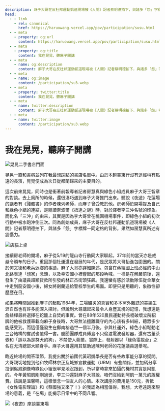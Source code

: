 ```yaml
---
description: 麻子大哥在反杜邦運動凱道現場被《人間》記者蔡明德拍下，與諸多「怨」字標牌一同定格的背影，果然如房慧真所述有震懾力
head:
  - - link
    - rel: canonical
      href: https://haruowang.vercel.app/pov/participation/susu.html
  - - meta
    - property: og:url
      content: https://haruowang.vercel.app/pov/participation/susu.html
  - - meta
    - property: og:title
      content: 我在晃晃，聽麻子開講
  - - meta
    - name: og:description
      content: 麻子大哥在反杜邦運動凱道現場被《人間》記者蔡明德拍下，與諸多「怨」字標牌一同定格的背影，果然如房慧真所述有震懾力
  - - meta
    - name: og:image
      content: /participation/su3.webp
  - - meta
    - property: twitter:title
      content: 我在晃晃，聽麻子開講
  - - meta
    - name: twitter:description
      content: 麻子大哥在反杜邦運動凱道現場被《人間》記者蔡明德拍下，與諸多「怨」字標牌一同定格的背影，果然如房慧真所述有震懾力
  - - meta
    - name: twitter:image
      content: /participation/su3.webp
---
```


# 我在晃晃，聽麻子開講

<p><Badge type="info" text="🌳 Evergreen" /></P>

![晃晃二手書店門面](/participation/su1.webp)

晃晃一直和書粥並列在我最想踩點的書店名單中。由於本趟臺東行沒有途經稍有點遠的長濱，晃晃便成為次日從都蘭歸來的主要目的。

這次前來晃晃，同時也是衝著前報導者記者房慧真與綠色小組成員麻子大哥王智章的對談。去上廁所的時候，還很湊巧遇到麻子大哥推門出來。聽說《夜遊》花蓮場的講者有《殘骸書》的作者陳列老師，而麻子曾受教於他。房老師於開場提及自己和綠色小組的連結，是閱讀奈波爾《抵達之謎》時，對於譯者李三沖名號的印象。而化名「三沖」的由來，其實是因為李大哥曾在桃園機場事件，即綠色小組的初次行動中被水砲沖倒三次。同為創始成員，麻子大哥在反杜邦運動凱道現場被《人間》記者蔡明德拍下，與諸多「怨」字標牌一同定格的背影，果然如房慧真所述有震懾力。

![店貓上桌](/participation/su2.webp)

接續房老師的開場，麻子從5/19的龍山寺行動同大家聊起。37年前的當天亦是戒嚴令頒布的日子。重回那個社運還在發展的年代，是民眾將大哥抬進包圍圈的。關於何文德和老兵返鄉的事蹟，麻子大哥亦詳細陳述。包含在蔣經國上班必經的中山北路表達「想家」念頭，以及幸安國小裡響起的那段吶喊。一樣是在解嚴前後，還發生了由議員超額貸款所引發的林正杰街頭狂飆。我還蠻有感於活動隊伍從金華女中走到龍安國小後，婦女將劍蘭送給警校學生的場面。即便只是用聽的，象徵性卻歷歷在目。

如果將時間回推到麻子的起點1984年，三場礦災的真實和多本黨外雜誌的美編生涯自然也有許多能深入探討。但說到大哥講起來最令人身歷其境的記憶，我想還是詹益樺最終選擇在蛇籠上自焚的事實。曾在88年520農民運動持長棍破壞立院招牌的他被救護車載向麻子身後時，大哥無法擅離職守的內心該有多糾結，聽眾多少能感受到。而這僅僅發生在鄭南榕過世一個半月後。參與社運外，綠色小組鬆動老三台結構的嘗試也值得一書。聽聞團隊成員傅島不只偷渡電波發射器，還有古董茶壺和「誤以為是獒犬的狗」，不禁使人莞爾。實際上，發射器以「綠色電視台」之名在尤清總部大顯身手。麻子大哥還用其幫助過陳列老師的花蓮議員選舉呢。

臨近終場的問答環節，我提出關於前國代黃昭凱學長是否有些故事能分享的疑問。大哥親切地提到他和牧師林宗正及城鄉宣教運動（URM）有些關係，並加碼分享拉倒吳鳳銅像時綠色小組很罕見地沒跟到，所以當時拿來拍攝的機材其實是阿凱的。今年黃昭凱剛剛過世，李三沖還對麻子大哥說，咱們沒給到阿凱一萬元的版權費。該說是溫馨嗎，這樣懷念一個友人的心情。本次講座的費用是150元，折抵《女性電影理論》和《蔡國強又來了！》的我認為相當值得。我想，大老遠跑來現場的意義，是「在場」能揭示日常中的不同凡響。

![《夜遊》座談臺東場](/participation/su3.webp)